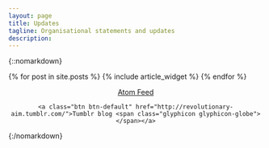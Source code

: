 ```yaml
---
layout: page
title: Updates
tagline: Organisational statements and updates
description: 
---
```


{::nomarkdown}

{% for post in site.posts %}
{% include article_widget %}
{% endfor %}

<center>
	<a class="btn btn-default" href="{{ site.paths.atom }}">Atom Feed <span class="glyphicon glyphicon-th-list"></span></a>
	
	<a class="btn btn-default" href="http://revolutionary-aim.tumblr.com/">Tumblr blog <span class="glyphicon glyphicon-globe"></span></a>
</center>

{:/nomarkdown}
